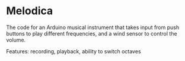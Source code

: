 # Melodica
The code for an Arduino musical instrument that takes input from push buttons to play different frequencies, and a wind sensor to control the volume.

Features: recording, playback, ability to switch octaves
